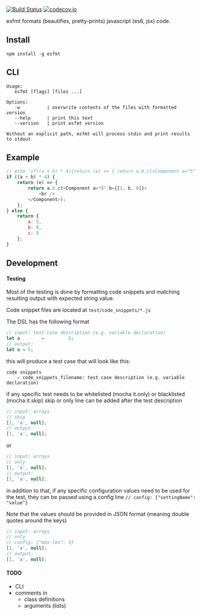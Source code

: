 [![Build Status](https://travis-ci.org/dmitriiabramov/esfmt.svg?branch=master)](https://travis-ci.org/dmitriiabramov/esfmt)
[![codecov.io](http://codecov.io/github/dmitriiabramov/esfmt/coverage.svg?branch=master)](http://codecov.io/github/dmitriiabramov/esfmt?branch=master)


esfmt formats (beautifies, pretty-prints) javascript (es6, jsx) code.


## Install
```
npm install -g esfmt
```

## CLI
```
Usage:
   esfmt [flags] [files ...]

Options:
   -w          | overwrite contents of the files with formatted version
   --help      | print this text
   --version   | print esfmt version

Without an explicit path, esfmt will process stdin and print results to stdout
```


## Example
```js
// echo 'if((a + b) * 4){return (e) => { return a.b.c(<Component a="5" b={[1, b, 0]}><br /></Component>)}} else { return {a: 5, b: 8, c: 9} }' | ./bin/esfmt
if ((a + b) * 4) {
    return (e) => {
        return a.b.c(<Component a="5" b={[1, b, 0]}>
            <br />
        </Component>);
    };
} else {
    return {
        a: 5,
        b: 8,
        c: 9
    };
}
```

## Development

#### Testing
Most of the testing is done by formatting code snippets and matching resulting output with expected string value.

Code snippet files are located at `test/code_snippets/*.js`

The DSL has the following format

```js
// input: test case description (e.g. variable declaration)
let a        =         5;
// output:
let a = 5;
```

this will produce a test case that will look like this:
```
code snippets
    ✓ code_snippets_filename: test case description (e.g. variable declaration)
```

if any specific test needs to be whitelisted (mocha it.only) or blacklisted (mocha it.skip) skip or only line can be added after the test description
```js
// input: arrays
// skip
[1, 'a', null];
// output:
[1, 'a', null];
```

or

```js
// input: arrays
// only
[1, 'a', null];
// output:
[1, 'a', null];
```

in addition to that, if any specific configuration values need to be used for the test, they can be passed using a config line `// config: {"settingName": "value"}`

Note that the values should be provided in JSON format (meaning double quotes around the keys)
```js
// input: arrays
// only
// config: {"max-len": 5}
[1, 'a', null];
// output:
[1, 'a', null];
```


#### TODO
- CLI
- comments in
    - class definitions
    - arguments (lists)
